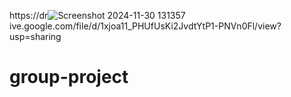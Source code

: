 https://dr![Screenshot 2024-11-30 131357](https://github.com/user-attachments/assets/06daeeba-774b-4365-9854-f229c984ea3c)
ive.google.com/file/d/1xjoa11_PHUfUsKi2JvdtYtP1-PNVn0Fl/view?usp=sharing 

# group-project
